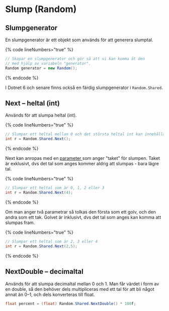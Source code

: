 # Slump (Random)

## Slumpgenerator

En slumpgenerator är ett objekt som används för att generera slumptal.

{% code lineNumbers="true" %}
```csharp
// Skapar en slumpgenerator och gör så att vi kan komma åt den 
// med hjälp av variabeln "generator".
Random generator = new Random();
```
{% endcode %}

I Dotnet 6 och senare finns också en färdig slumpgenerator i `Random.Shared`.

## Next – heltal (int)

Används för att slumpa heltal (int).

{% code lineNumbers="true" %}
```csharp
// Slumpar ett heltal mellan 0 och det största heltal int kan innehålla
int r = Random.Shared.Next();
```
{% endcode %}

Next kan anropas med en [parameter ](../grundlaggande/metoder.md#parametrar)som anger "taket" för slumpen. Taket är exklusivt, dvs det tal som anges kommer aldrig att slumpas - bara lägre tal.

{% code lineNumbers="true" %}
```csharp
// Slumpar ett heltal som är 0, 1, 2 eller 3
int r = Random.Shared.Next(4);
```
{% endcode %}

Om man anger två parametrar så tolkas den första som ett golv, och den andra som ett tak. Golvet är inklusivt, dvs det tal som anges kan komma att slumpas fram.

{% code lineNumbers="true" %}
```csharp
// Slumpar ett heltal som är 2, 3 eller 4
int r = Random.Shared.Next(2,5);
```
{% endcode %}

## NextDouble  – decimaltal

Används för att slumpa decimaltal mellan 0 och 1. Man får värdet i form av en double, så den behöver dels multipliceras med ett tal för att bli något annat än 0–1, och dels konverteras till float.

```csharp
float percent = (float) Random.Shared.NextDouble() * 100f;
```
